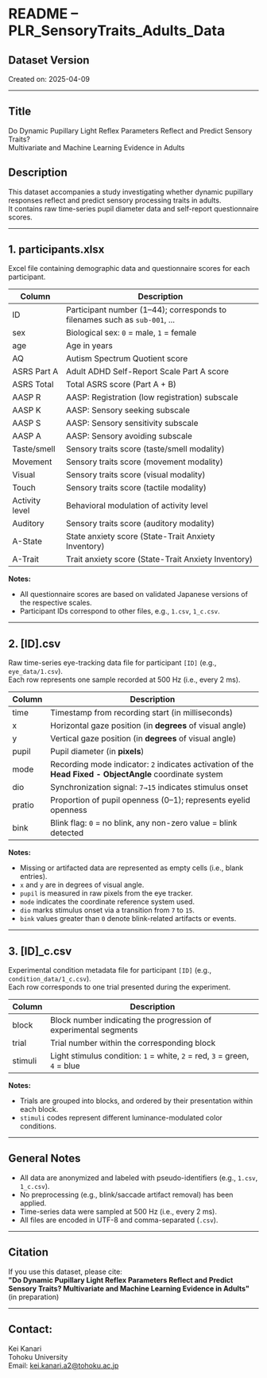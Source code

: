 # README – PLR_SensoryTraits_Adults_Data

## Dataset Version  
Created on: 2025-04-09

---

## Title  
Do Dynamic Pupillary Light Reflex Parameters Reflect and Predict Sensory Traits?  
Multivariate and Machine Learning Evidence in Adults

## Description  
This dataset accompanies a study investigating whether dynamic pupillary responses reflect and predict sensory processing traits in adults.  
It contains raw time-series pupil diameter data and self-report questionnaire scores.

---

## 1. participants.xlsx  
Excel file containing demographic data and questionnaire scores for each participant.

| Column         | Description                                                                |
|----------------|----------------------------------------------------------------------------|
| ID             | Participant number (1–44); corresponds to filenames such as `sub-001`, ... |
| sex            | Biological sex: `0` = male, `1` = female                                   |
| age            | Age in years                                                               |
| AQ             | Autism Spectrum Quotient score                                             |
| ASRS Part A    | Adult ADHD Self-Report Scale Part A score                                  |
| ASRS Total     | Total ASRS score (Part A + B)                                              |
| AASP R         | AASP: Registration (low registration) subscale                             |
| AASP K         | AASP: Sensory seeking subscale                                             |
| AASP S         | AASP: Sensory sensitivity subscale                                         |
| AASP A         | AASP: Sensory avoiding subscale                                            |
| Taste/smell    | Sensory traits score (taste/smell modality)                                |
| Movement       | Sensory traits score (movement modality)                                   |
| Visual         | Sensory traits score (visual modality)                                     |
| Touch          | Sensory traits score (tactile modality)                                    |
| Activity level | Behavioral modulation of activity level                                    |
| Auditory       | Sensory traits score (auditory modality)                                   |
| A-State        | State anxiety score (State-Trait Anxiety Inventory)                        |
| A-Trait        | Trait anxiety score (State-Trait Anxiety Inventory)                        |

**Notes:**  
- All questionnaire scores are based on validated Japanese versions of the respective scales.  
- Participant IDs correspond to other files, e.g., `1.csv`, `1_c.csv`.


---

## 2. [ID].csv  
Raw time-series eye-tracking data file for participant `[ID]` (e.g., `eye_data/1.csv`).  
Each row represents one sample recorded at 500 Hz (i.e., every 2 ms).

| Column  | Description                                                                                                    |
|---------|----------------------------------------------------------------------------------------------------------------|
| time    | Timestamp from recording start (in milliseconds)                                                               |
| x       | Horizontal gaze position (in **degrees** of visual angle)                                                      |
| y       | Vertical gaze position (in **degrees** of visual angle)                                                        |
| pupil   | Pupil diameter (in **pixels**)                                                                                 |
| mode    | Recording mode indicator: `2` indicates activation of the **Head Fixed - ObjectAngle** coordinate system       |
| dio     | Synchronization signal: `7→15` indicates stimulus onset                                                        |
| pratio  | Proportion of pupil openness (0–1); represents eyelid openness                                                 |
| bink    | Blink flag: `0` = no blink, any non-zero value = blink detected                                                |

**Notes:**  
- Missing or artifacted data are represented as empty cells (i.e., blank entries).  
- `x` and `y` are in degrees of visual angle.  
- `pupil` is measured in raw pixels from the eye tracker.  
- `mode` indicates the coordinate reference system used.  
- `dio` marks stimulus onset via a transition from `7` to `15`.  
- `bink` values greater than `0` denote blink-related artifacts or events.


---

## 3. [ID]_c.csv  
Experimental condition metadata file for participant `[ID]` (e.g., `condition_data/1_c.csv`).  
Each row corresponds to one trial presented during the experiment.

| Column  | Description                                                                 |
|---------|-----------------------------------------------------------------------------|
| block   | Block number indicating the progression of experimental segments            |
| trial   | Trial number within the corresponding block                                 |
| stimuli | Light stimulus condition: `1` = white, `2` = red, `3` = green, `4` = blue   |

**Notes:**  
- Trials are grouped into blocks, and ordered by their presentation within each block.  
- `stimuli` codes represent different luminance-modulated color conditions.

---

## General Notes  
- All data are anonymized and labeled with pseudo-identifiers (e.g., `1.csv`, `1_c.csv`).  
- No preprocessing (e.g., blink/saccade artifact removal) has been applied.  
- Time-series data were sampled at 500 Hz (i.e., every 2 ms).  
- All files are encoded in UTF-8 and comma-separated (`.csv`).

---

## Citation  
If you use this dataset, please cite:  
**"Do Dynamic Pupillary Light Reflex Parameters Reflect and Predict Sensory Traits? Multivariate and Machine Learning Evidence in Adults"** (in preparation)

---

## Contact:  
Kei Kanari  
Tohoku University  
Email: kei.kanari.a2@tohoku.ac.jp
